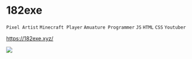 # 182exe

`Pixel Artist`
`Minecraft Player`
`Amuature Programmer`
`JS`
`HTML`
`CSS`
`Youtuber`

https://182exe.xyz/

![](https://img.shields.io/badge/Bruh-Moment-informational?style=for-the-badge&color=#Cd00ff)
